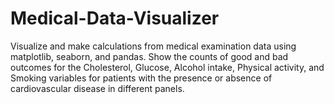 # Medical-Data-Visualizer
Visualize and make calculations from medical examination data using matplotlib, seaborn, and pandas. 
Show the counts of good and bad outcomes for the Cholesterol, Glucose, Alcohol intake, Physical activity, 
and Smoking variables for patients with the presence or absence of cardiovascular disease in different panels.
